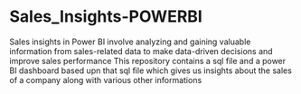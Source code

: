 # Sales_Insights-POWERBI
 Sales insights in Power BI involve analyzing and gaining valuable information from sales-related data to make data-driven decisions and improve sales performance
 This repository contains a sql file and a power BI dashboard based upn that sql file which gives us insights about the sales of a company along with various other informations
